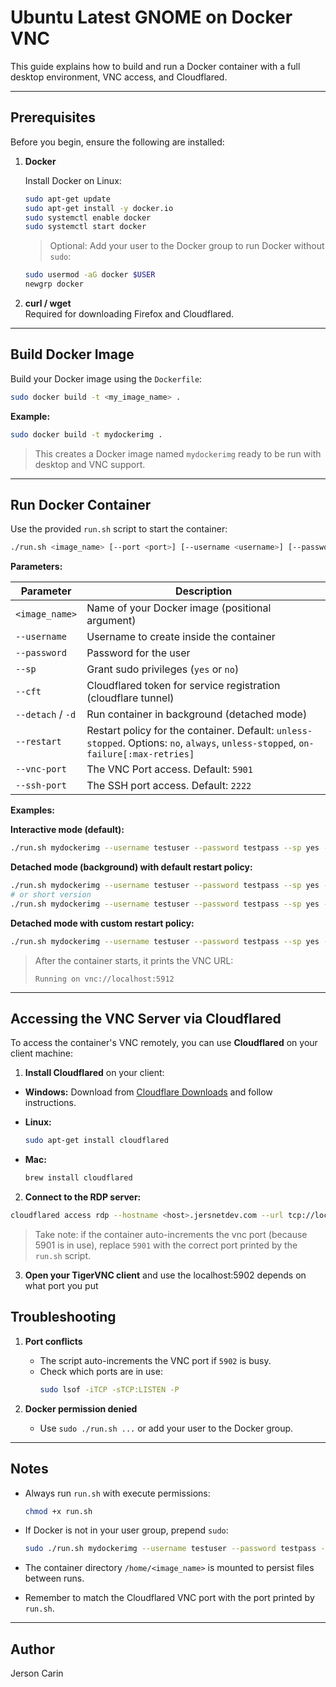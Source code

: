 # Ubuntu Latest GNOME on Docker VNC

This guide explains how to build and run a Docker container with a full desktop environment, VNC access, and Cloudflared.

---

## Prerequisites

Before you begin, ensure the following are installed:

1. **Docker**

   Install Docker on Linux:

   ```bash
   sudo apt-get update
   sudo apt-get install -y docker.io
   sudo systemctl enable docker
   sudo systemctl start docker
   ```

   > Optional: Add your user to the Docker group to run Docker without `sudo`:

   ```bash
   sudo usermod -aG docker $USER
   newgrp docker
   ```

2. **curl / wget**  
   Required for downloading Firefox and Cloudflared.

---

## Build Docker Image

Build your Docker image using the `Dockerfile`:

```bash
sudo docker build -t <my_image_name> .
```

**Example:**

```bash
sudo docker build -t mydockerimg .
```

> This creates a Docker image named `mydockerimg` ready to be run with desktop and VNC support.

---

## Run Docker Container

Use the provided `run.sh` script to start the container:

```bash
./run.sh <image_name> [--port <port>] [--username <username>] [--password <password>] [--sp <yes/no>] [--cft <cloudflared_token>] [--detach|-d] [--restart <policy>]
```

**Parameters:**

| Parameter         | Description                                                                                                                        |
| ----------------- | ---------------------------------------------------------------------------------------------------------------------------------- |
| `<image_name>`    | Name of your Docker image (positional argument)                                                                                    |
| `--username`      | Username to create inside the container                                                                                            |
| `--password`      | Password for the user                                                                                                              |
| `--sp`            | Grant sudo privileges (`yes` or `no`)                                                                                              |
| `--cft`           | Cloudflared token for service registration (cloudflare tunnel)                                                                     |
| `--detach` / `-d` | Run container in background (detached mode)                                                                                        |
| `--restart`       | Restart policy for the container. Default: `unless-stopped`. Options: `no`, `always`, `unless-stopped`, `on-failure[:max-retries]` |
| `--vnc-port`      | The VNC Port access. Default: `5901`                                                                                               |
| `--ssh-port`      | The SSH port access. Default: `2222`                                                                                               |

**Examples:**

**Interactive mode (default):**

```bash
./run.sh mydockerimg --username testuser --password testpass --sp yes --cft mytoken --ssh-port 2222 --vnc-port 5912
```

**Detached mode (background) with default restart policy:**

```bash
./run.sh mydockerimg --username testuser --password testpass --sp yes --cft mytoken --detach --ssh-port 2222 --vnc-port 5912
# or short version
./run.sh mydockerimg --username testuser --password testpass --sp yes --cft mytoken -d --ssh-port 2222 --vnc-port 5912
```

**Detached mode with custom restart policy:**

```bash
./run.sh mydockerimg --username testuser --password testpass --sp yes --cft mytoken --detach --restart always --ssh-port 2222 --vnc-port 5912
```

> After the container starts, it prints the VNC URL:
>
> ```
> Running on vnc://localhost:5912
> ```

---

## Accessing the VNC Server via Cloudflared

To access the container's VNC remotely, you can use **Cloudflared** on your client machine:

1. **Install Cloudflared** on your client:

- **Windows:** Download from [Cloudflare Downloads](https://developers.cloudflare.com/cloudflare-one/connections/connect-apps/install-and-setup/installation/) and follow instructions.
- **Linux:**

  ```bash
  sudo apt-get install cloudflared
  ```

- **Mac:**

  ```bash
  brew install cloudflared
  ```

2. **Connect to the RDP server:**

```bash
cloudflared access rdp --hostname <host>.jersnetdev.com --url tcp://localhost:5902
```

> Take note: if the container auto-increments the vnc port (because 5901 is in use), replace `5901` with the correct port printed by the `run.sh` script.

3. **Open your TigerVNC client** and use the localhost:5902 depends on what port you put

## Troubleshooting

1. **Port conflicts**

   - The script auto-increments the VNC port if `5902` is busy.
   - Check which ports are in use:
     ```bash
     sudo lsof -iTCP -sTCP:LISTEN -P
     ```

2. **Docker permission denied**
   - Use `sudo ./run.sh ...` or add your user to the Docker group.

---

## Notes

- Always run `run.sh` with execute permissions:

  ```bash
  chmod +x run.sh
  ```

- If Docker is not in your user group, prepend `sudo`:

  ```bash
  sudo ./run.sh mydockerimg --username testuser --password testpass --sp yes --cft mytoken --ssh-port 2222 --vnc-port 5912
  ```

- The container directory `/home/<image_name>` is mounted to persist files between runs.

- Remember to match the Cloudflared VNC port with the port printed by `run.sh`.

---

## Author

Jerson Carin
